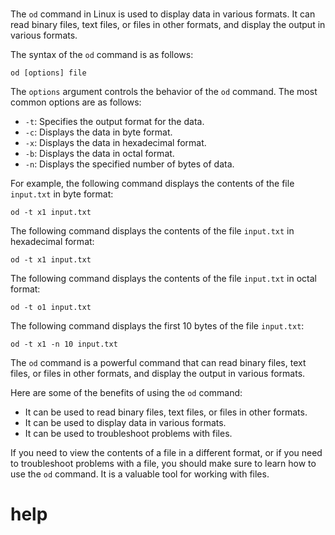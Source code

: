 # 

The `od` command in Linux is used to display data in various formats. It can read binary files, text files, or files in other formats, and display the output in various formats.

The syntax of the `od` command is as follows:

```
od [options] file
```

The `options` argument controls the behavior of the `od` command. The most common options are as follows:

* `-t`: Specifies the output format for the data.
* `-c`: Displays the data in byte format.
* `-x`: Displays the data in hexadecimal format.
* `-b`: Displays the data in octal format.
* `-n`: Displays the specified number of bytes of data.

For example, the following command displays the contents of the file `input.txt` in byte format:

```
od -t x1 input.txt
```

The following command displays the contents of the file `input.txt` in hexadecimal format:

```
od -t x1 input.txt
```

The following command displays the contents of the file `input.txt` in octal format:

```
od -t o1 input.txt
```

The following command displays the first 10 bytes of the file `input.txt`:

```
od -t x1 -n 10 input.txt
```

The `od` command is a powerful command that can read binary files, text files, or files in other formats, and display the output in various formats.

Here are some of the benefits of using the `od` command:

* It can be used to read binary files, text files, or files in other formats.
* It can be used to display data in various formats.
* It can be used to troubleshoot problems with files.

If you need to view the contents of a file in a different format, or if you need to troubleshoot problems with a file, you should make sure to learn how to use the `od` command. It is a valuable tool for working with files.




# help 

```

```
